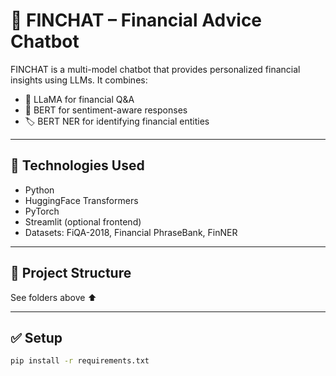 # 🤖 FINCHAT – Financial Advice Chatbot

FINCHAT is a multi-model chatbot that provides personalized financial insights using LLMs. It combines:

- 💬 LLaMA for financial Q&A
- 🧠 BERT for sentiment-aware responses
- 🏷️ BERT NER for identifying financial entities

---

## 🔧 Technologies Used

- Python
- HuggingFace Transformers
- PyTorch
- Streamlit (optional frontend)
- Datasets: FiQA-2018, Financial PhraseBank, FinNER

---

## 📁 Project Structure

See folders above ⬆️

---

## ✅ Setup

```bash
pip install -r requirements.txt
